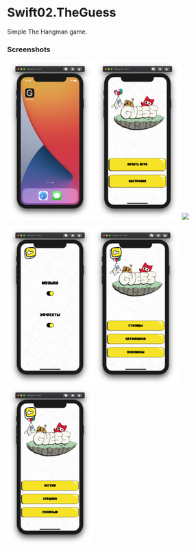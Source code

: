 # Swift02.TheGuess
Simple The Hangman game.

### Screenshots

<img src="https://github.com/MrCosney/Swift02.TheGuess/blob/main/Screenshots/ScreenShot0.png" width="200"> <img src="https://github.com/MrCosney/Swift02.TheGuess/blob/main/Screenshots/ScreenShot1.png" width="200"> <img src="https://github.com/MrCosney/Swift02.TheGuess/blob/main/Screenshots/ScreenShot2.png" width="200"> 

<img src="https://github.com/MrCosney/Swift02.TheGuess/blob/main/Screenshots/ScreenShot3.png" width="200"><img src="https://github.com/MrCosney/Swift02.TheGuess/blob/main/Screenshots/ScreenShot4.png" width="200"> <img src="https://github.com/MrCosney/Swift02.TheGuess/blob/main/Screenshots/ScreenShot5.png" width="200">
